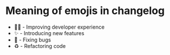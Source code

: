 # Meaning of emojis in changelog

- 🧑‍💻 - Improving developer experience
- ✨ - Introducing new features
- 🐛 - Fixing bugs
- ♻️ - Refactoring code